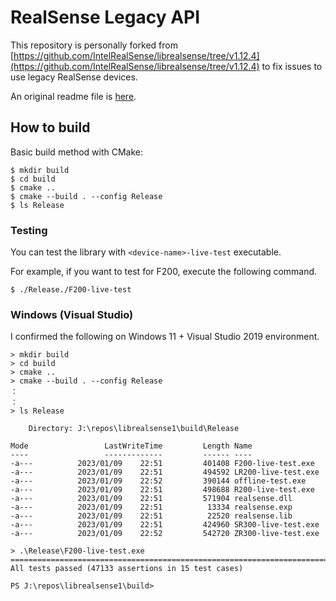# RealSense Legacy API

This repository is personally forked from [https://github.com/IntelRealSense/librealsense/tree/v1.12.4](https://github.com/IntelRealSense/librealsense/tree/v1.12.4) to fix issues  to use legacy RealSense devices.

An original readme file is [here](readme_original.md).


## How to build

Basic build method with CMake:

```
$ mkdir build
$ cd build
$ cmake ..
$ cmake --build . --config Release
$ ls Release
```

### Testing

You can test the library with `<device-name>-live-test` executable.

For example, if you want to test for F200, execute the following command.

```
$ ./Release./F200-live-test
```

### Windows (Visual Studio)

I confirmed the following on Windows 11 + Visual Studio 2019 environment.

```
> mkdir build
> cd build
> cmake ..
> cmake --build . --config Release
：
：
> ls Release

    Directory: J:\repos\librealsense1\build\Release

Mode                 LastWriteTime         Length Name
----                 -------------         ------ ----
-a---          2023/01/09    22:51         401408 F200-live-test.exe
-a---          2023/01/09    22:51         494592 LR200-live-test.exe
-a---          2023/01/09    22:52         390144 offline-test.exe
-a---          2023/01/09    22:51         498688 R200-live-test.exe
-a---          2023/01/09    22:51         571904 realsense.dll
-a---          2023/01/09    22:51          13334 realsense.exp
-a---          2023/01/09    22:51          22520 realsense.lib
-a---          2023/01/09    22:51         424960 SR300-live-test.exe
-a---          2023/01/09    22:52         542720 ZR300-live-test.exe

> .\Release\F200-live-test.exe
===============================================================================
All tests passed (47133 assertions in 15 test cases)

PS J:\repos\librealsense1\build>
```

